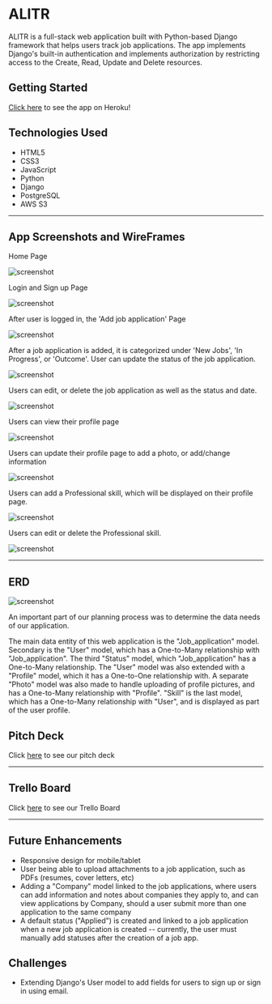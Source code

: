 # ALITR

ALITR is a full-stack web application built with Python-based Django framework that helps users track job applications. The app implements Django's built-in authentication and implements authorization by restricting access to the Create, Read, Update and Delete resources.


## Getting Started

[Click here](https://alitr.herokuapp.com/) to see the app on Heroku!

## Technologies Used
- HTML5
- CSS3
- JavaScript
- Python
- Django
- PostgreSQL
- AWS S3

-----

## App Screenshots and WireFrames

Home Page

![screenshot](/main_app/static/images/alitrhomepage.png)

Login and Sign up Page

![screenshot](/main_app/static/images/alitrloginandsignup.png)

After user is logged in, the 'Add job application' Page

![screenshot](/main_app/static/images/alitraddjob.png)

After a job application is added, it is categorized under 'New Jobs', 'In Progress', or 'Outcome'. User can update the status of the job application. 

![screenshot](/main_app/static/images/alitralljobs.png)


Users can edit, or delete the job application as well as the status and date. 

![screenshot](/main_app/static/images/alitrjobdetails.png)

Users can view their profile page

![screenshot](/main_app/static/images/alitauserprofile.PNG)

Users can update their profile page to add a photo, or add/change information

![screenshot](/main_app/static/images/alitruserprofileupdate.PNG)

Users can add a Professional skill, which will be displayed on their profile page. 

![screenshot](/main_app/static/images/alitraddskill.png)

Users can edit or delete the Professional skill.

![screenshot](/main_app/static/images/alitrskilldetail.png)



-----



## ERD
![screenshot](/main_app/static/images/alitrerds.png)


An important part of our planning process was to determine the data needs of our application.

The main data entity of this web application is the "Job_application" model.
Secondary is the "User" model, which has a One-to-Many relationship with "Job_application".
The third "Status" model, which "Job_application" has a One-to-Many relationship.
The "User" model was also extended with a "Profile" model, which it has a One-to-One relationship with. A separate "Photo" model was also made to handle uploading of profile pictures, and has a One-to-Many relationship with "Profile".
"Skill" is the last model, which has a One-to-Many relationship with "User", and is displayed as part of the user profile.



## Pitch Deck

Click [here](https://docs.google.com/presentation/d/19crljcsBgCRyAg5mleOzzwwlLGEVdwZPkZUDIxCQs_4/edit?usp=sharing) to see our pitch deck

-----
## Trello Board

Click [here](https://trello.com/b/VTVjj9L5/project-4) to see our Trello Board

-----
## Future Enhancements
- Responsive design for mobile/tablet
- User being able to upload attachments to a job application, such as PDFs (resumes, cover letters, etc)
- Adding a "Company" model linked to the job applications, where users can add information and notes about companies they apply to, and can view applications by Company, should a user submit more than one application to the same company
- A default status ("Applied") is created and linked to a job application when a new job application is created -- currently, the user must manually add statuses after the creation of a job app.

## Challenges
- Extending Django's User model to add fields for users to sign up or sign in using email.